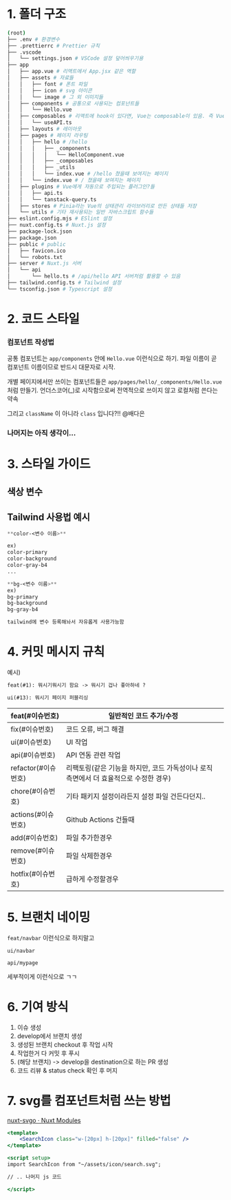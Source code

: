 # 1. 폴더 구조

```bash
(root)
├── .env # 환경변수
├── .prettierrc # Prettier 규칙
├── .vscode
│   └── settings.json # VSCode 설정 덮어씌우기용
├── app
│   ├── app.vue # 리액트에서 App.jsx 같은 역할
│   ├── assets # 자료들
│   │   ├── font # 폰트 파일
│   │   ├── icon # svg 아이콘
│   │   └── image # 그 외 이미지들
│   ├── components # 공통으로 사용되는 컴포넌트들
│   │   └── Hello.vue
│   ├── composables # 리액트에 hook이 있다면, Vue는 composable이 있음. 즉 Vue의 생명주기를 활용하는 재사용되는 함수들을 모아놓는 곳. 이름도 useXXX처럼 쓴다고 해서 리액트 훅이랑 많이 비슷한듯
│   │   └── useAPI.ts
│   ├── layouts # 레이아웃
│   ├── pages # 페이지 라우팅
│   │   ├── hello # /hello
│   │   │   ├── _components
│   │   │   │   └── HelloComponent.vue
│   │   │   ├── _composables
│   │   │   ├── _utils
│   │   │   └── index.vue # /hello 쳤을때 보여지는 페이지
│   │   └── index.vue # / 쳤을때 보여지는 페이지
│   ├── plugins # Vue에게 자동으로 주입되는 플러그인?들
│   │   ├── api.ts
│   │   └── tanstack-query.ts
│   ├── stores # Pinia라는 Vue의 상태관리 라이브러리로 만든 상태들 저장
│   └── utils # 기타 재사용되는 일반 자바스크립트 함수들
├── eslint.config.mjs # ESlint 설정
├── nuxt.config.ts # Nuxt.js 설정
├── package-lock.json
├── package.json
├── public # public
│   ├── favicon.ico
│   └── robots.txt
├── server # Nuxt.js 서버
│   └── api
│       └── hello.ts # /api/hello API 서버처럼 활용할 수 있음
├── tailwind.config.ts # Tailwind 설정
└── tsconfig.json # Typescript 설정

```

# 2. 코드 스타일

### 컴포넌트 작성법

공통 컴포넌트는 `app/components` 안에 `Hello.vue` 이런식으로 하기. 파일 이름이 곧 컴포넌트 이름이므로 반드시 대문자로 시작.

개별 페이지에서만 쓰이는 컴포넌트들은 `app/pages/hello/_components/Hello.vue` 처럼 만들기. 언더스코어(\_)로 시작함으로써 전역적으로 쓰이지 않고 로컬처럼 쓴다는 약속

그리고 `className` 이 아니라 `class` 입니다?!! @배다은

### 나머지는 아직 생각이…

# 3. 스타일 가이드

## 색상 변수

## Tailwind 사용법 예시

```css
**color-<변수 이름>**

ex)
color-primary
color-background
color-gray-b4
...

**bg-<변수 이름>**
ex)
bg-primary
bg-background
bg-gray-b4

tailwind에 변수 등록해놔서 자유롭게 사용가능함

```

# 4. 커밋 메시지 규칙

예시)

```markdown
feat(#1): 뭐시기뭐시기 함요 -> 뭐시기 겁나 좋아하네 ?
```

```markdown
ui(#13): 뭐시기 페이지 퍼블리싱
```

| feat(#이슈번호)     | 일반적인 코드 추가/수정                                                               |
| ------------------- | ------------------------------------------------------------------------------------- |
| fix(#이슈번호)      | 코드 오류, 버그 해결                                                                  |
| ui(#이슈번호)       | UI 작업                                                                               |
| api(#이슈번호)      | API 연동 관련 작업                                                                    |
| refactor(#이슈번호) | 리팩토링(같은 기능을 하지만, 코드 가독성이나 로직 측면에서 더 효율적으로 수정한 경우) |
| chore(#이슈번호)    | 기타 패키지 설정이라든지 설정 파일 건든다던지..                                       |
| actions(#이슈번호)  | Github Actions 건들때                                                                 |
| add(#이슈번호)      | 파일 추가한경우                                                                       |
| remove(#이슈번호)   | 파일 삭제한경우                                                                       |
| hotfix(#이슈번호)   | 급하게 수정할경우                                                                     |

# 5. 브랜치 네이밍

`feat/navbar` 이런식으로 하지말고

`ui/navbar`

`api/mypage`

세부적이게 이런식으로 ㄱㄱ

# 6. 기여 방식

1. 이슈 생성
2. develop에서 브랜치 생성
3. 생성된 브랜치 checkout 후 작업 시작
4. 작업한거 다 커밋 후 푸시
5. (해당 브랜치) -> develop을 destination으로 하는 PR 생성
6. 코드 리뷰 & status check 확인 후 머지

# 7. svg를 컴포넌트처럼 쓰는 방법

[nuxt-svgo · Nuxt Modules](https://nuxt.com/modules/nuxt-svgo)

```jsx
<template>
	<SearchIcon class="w-[20px] h-[20px]" filled="false" />
</template>

<script setup>
import SearchIcon from "~/assets/icon/search.svg";

// .. 나머지 js 코드

</script>
```
